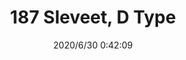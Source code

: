 ﻿---
layout: post 
title: 187 Sleveet, D Type
tags: 
categories: housing-terminal
overview: 187 Sleveet, D Type
series: faston
part_number: DR187-30
thumb_img: static/202006/390-thumb-20200630084255.jpg
small_img: static/202006/390-20200630084255.jpg
date: 2020/6/30 0:42:09
---



